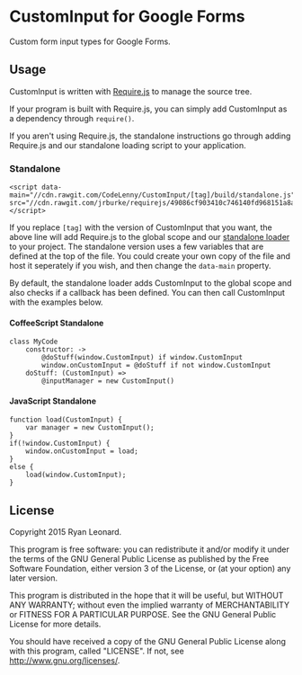 # CustomInput for Google Forms
Custom form input types for Google Forms.

## Usage
CustomInput is written with [Require.js](http://requirejs.org/) to manage the source tree.

If your program is built with Require.js, you can simply add CustomInput as a dependency through `require()`.

If you aren't using Require.js, the standalone instructions go through adding Require.js and our standalone
loading script to your application.

### Standalone

	<script data-main="//cdn.rawgit.com/CodeLenny/CustomInput/[tag]/build/standalone.js" src="//cdn.rawgit.com/jrburke/requirejs/49086cf903410c746140fd968151a8aa95cc3482/require.js"></script>

If you replace `[tag]` with the version of CustomInput that you want, the above line will add Require.js to the global scope and our [standalone loader](https://github.com/CodeLenny/CustomInput/blob/master/src/standalone.coffee) to your project.  The standalone version uses a few variables that are defined at the top of the file.  You could create your own copy of the file and host it seperately if you wish, and then change the `data-main` property.

By default, the standalone loader adds CustomInput to the global scope and also checks if a callback has been defined.  You can then call CustomInput with the examples below.

#### CoffeeScript Standalone

	class MyCode
		constructor: ->
			@doStuff(window.CustomInput) if window.CustomInput
			window.onCustomInput = @doStuff if not window.CustomInput
		doStuff: (CustomInput) =>
			@inputManager = new CustomInput()

#### JavaScript Standalone

	function load(CustomInput) {
		var manager = new CustomInput();
	}
	if(!window.CustomInput) {
		window.onCustomInput = load;
	}
	else {
		load(window.CustomInput);
	}

## License
Copyright 2015 Ryan Leonard.

This program is free software: you can redistribute it and/or modify
it under the terms of the GNU General Public License as published by
the Free Software Foundation, either version 3 of the License, or
(at your option) any later version.

This program is distributed in the hope that it will be useful,
but WITHOUT ANY WARRANTY; without even the implied warranty of
MERCHANTABILITY or FITNESS FOR A PARTICULAR PURPOSE.  See the
GNU General Public License for more details.

You should have received a copy of the GNU General Public License
along with this program, called "LICENSE".  If not, see <http://www.gnu.org/licenses/>.